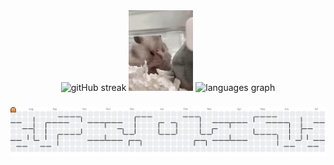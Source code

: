 <div align="center">
  <img src="https://streak-stats.demolab.com?user=mquiss&border_radius=0&date_format=n%2Fj%5B%2FY%5D&background=161a21&stroke=ffa3c7&ring=ffa3c7&fire=ffa3c7&currStreakNum=ffa3c7&sideNums=ffa3c7&currStreakLabel=ffa3c7&sideLabels=ffa3c7&dates=d1a7b7&excludeDaysLabel=d1a7b7&hide_border=true" alt="gitHub streak" height="130" />
  <img src="stressed-out-hamster.gif" height="129" alt="hamster" />
  <img src="https://github-readme-stats.vercel.app/api/top-langs?username=mquiss&locale=en&hide_title=true&layout=compact&card_width=320&langs_count=5&border_radius=0&bg_color=161a21&text_color=d1a7b7&icon_color=ffa3c7&hide_border=true" height="130" alt="languages graph"  />
</div>

###

<picture>
  <source media="(prefers-color-scheme: dark)" srcset="https://raw.githubusercontent.com/mquiss/mquiss/output/pacman-contribution-graph-dark.svg">
  <source media="(prefers-color-scheme: light)" srcset="https://raw.githubusercontent.com/mquiss/mquiss/output/pacman-contribution-graph.svg">
  <img alt="pacman contribution graph" src="https://raw.githubusercontent.com/mquiss/mquiss/output/pacman-contribution-graph.svg">
</picture>

